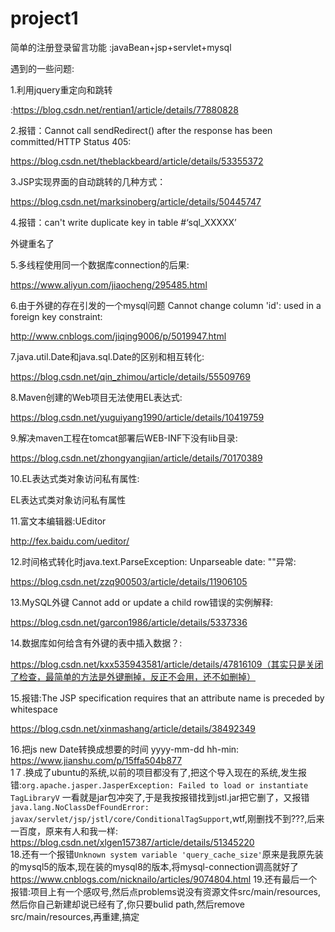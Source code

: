 # project1
简单的注册登录留言功能  :javaBean+jsp+servlet+mysql

遇到的一些问题:

1.利用jquery重定向和跳转

:https://blog.csdn.net/rentian1/article/details/77880828

2.报错：Cannot call sendRedirect() after the response has been committed/HTTP Status 405:

https://blog.csdn.net/theblackbeard/article/details/53355372

3.JSP实现界面的自动跳转的几种方式：

https://blog.csdn.net/marksinoberg/article/details/50445747

4.报错：can't write duplicate key in table #‘sql_XXXXX’

外键重名了

5.多线程使用同一个数据库connection的后果:

https://www.aliyun.com/jiaocheng/295485.html

6.由于外键的存在引发的一个mysql问题 Cannot change column 'id': used in a foreign key constraint:

http://www.cnblogs.com/jiqing9006/p/5019947.html

7.java.util.Date和java.sql.Date的区别和相互转化:

https://blog.csdn.net/qin_zhimou/article/details/55509769

8.Maven创建的Web项目无法使用EL表达式:

https://blog.csdn.net/yuguiyang1990/article/details/10419759

9.解决maven工程在tomcat部署后WEB-INF下没有lib目录:

https://blog.csdn.net/zhongyangjian/article/details/70170389

10.EL表达式类对象访问私有属性:

EL表达式类对象访问私有属性

11.富文本编辑器:UEditor

http://fex.baidu.com/ueditor/

12.时间格式转化时java.text.ParseException: Unparseable date: ""异常:

https://blog.csdn.net/zzq900503/article/details/11906105

13.MySQL外键 Cannot add or update a child row错误的实例解释:

https://blog.csdn.net/garcon1986/article/details/5337336

14.数据库如何给含有外键的表中插入数据？:

https://blog.csdn.net/kxx535943581/article/details/47816109（其实只是关闭了检查，最简单的方法是外键删掉，反正不会用，还不如删掉）

15.报错:The JSP specification requires that an attribute name is preceded by whitespace

https://blog.csdn.net/xinmashang/article/details/38492349

16.把js  new Date转换成想要的时间 yyyy-mm-dd  hh-min:
https://www.jianshu.com/p/15ffa504b877<br/>
1７.换成了ubuntu的系统,以前的项目都没有了,把这个导入现在的系统,发生报错:```org.apache.jasper.JasperException: Failed to load or instantiate TagLibraryV``` 一看就是jar包冲突了,于是我按报错找到jstl.jar把它删了，又报错```java.lang.NoClassDefFoundError: javax/servlet/jsp/jstl/core/ConditionalTagSupport```,wtf,刚删找不到???,后来一百度，原来有人和我一样:<br/>https://blog.csdn.net/xlgen157387/article/details/51345220<br/>
18.还有一个报错```Unknown system variable 'query_cache_size'```原来是我原先装的mysql5的版本,现在装的mysql8的版本,将mysql-connection调高就好了<br/>
https://www.cnblogs.com/nicknailo/articles/9074804.html
19.还有最后一个报错:项目上有一个感叹号,然后点problems说没有资源文件src/main/resources,然后你自己新建却说已经有了,你只要bulid path,然后remove src/main/resources,再重建,搞定

